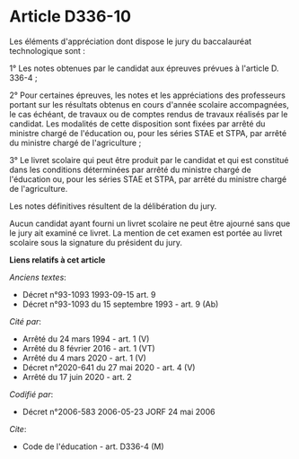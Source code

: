 # Article D336-10

Les éléments d'appréciation dont dispose le jury du baccalauréat technologique sont :

1° Les notes obtenues par le candidat aux épreuves prévues à l'article D. 336-4 ;

2° Pour certaines épreuves, les notes et les appréciations des professeurs portant sur les résultats obtenus en cours d'année
scolaire accompagnées, le cas échéant, de travaux ou de comptes rendus de travaux réalisés par le candidat. Les modalités de
cette disposition sont fixées par arrêté du ministre chargé de l'éducation ou, pour les séries STAE et STPA, par arrêté du
ministre chargé de l'agriculture ;

3° Le livret scolaire qui peut être produit par le candidat et qui est constitué dans les conditions déterminées par arrêté
du ministre chargé de l'éducation ou, pour les séries STAE et STPA, par arrêté du ministre chargé de l'agriculture.

Les notes définitives résultent de la délibération du jury.

Aucun candidat ayant fourni un livret scolaire ne peut être ajourné sans que le jury ait examiné ce livret. La mention de cet
examen est portée au livret scolaire sous la signature du président du jury.

**Liens relatifs à cet article**

_Anciens textes_:

  - Décret n°93-1093 1993-09-15 art. 9
  - Décret n°93-1093 du 15 septembre 1993 - art. 9 (Ab)

_Cité par_:

  - Arrêté du 24 mars 1994 - art. 1 (V)
  - Arrêté du 8 février 2016 - art. 1 (VT)
  - Arrêté du 4 mars 2020 - art. 1 (V)
  - Décret n°2020-641 du 27 mai 2020 - art. 4 (V)
  - Arrêté du 17 juin 2020 - art. 2

_Codifié par_:

  - Décret n°2006-583 2006-05-23 JORF 24 mai 2006

_Cite_:

  - Code de l'éducation - art. D336-4 (M)

